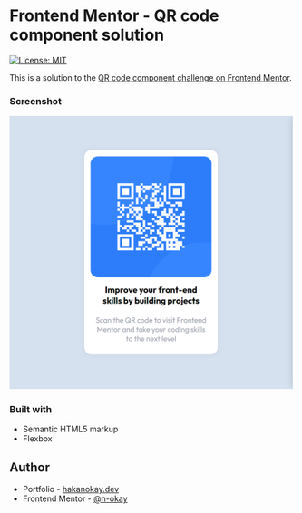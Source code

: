 # Frontend Mentor - QR code component solution

[![License: MIT](https://img.shields.io/badge/License-MIT-yellow.svg)](https://opensource.org/licenses/MIT)

This is a solution to the [QR code component challenge on Frontend Mentor](https://www.frontendmentor.io/challenges/qr-code-component-iux_sIO_H).

### Screenshot

<img src="screenshot.jpg" width=500>

### Built with

- Semantic HTML5 markup
- Flexbox

## Author

- Portfolio - [hakanokay.dev](https://hakanokay.dev/)
- Frontend Mentor - [@h-okay](https://www.frontendmentor.io/profile/h-okay)

